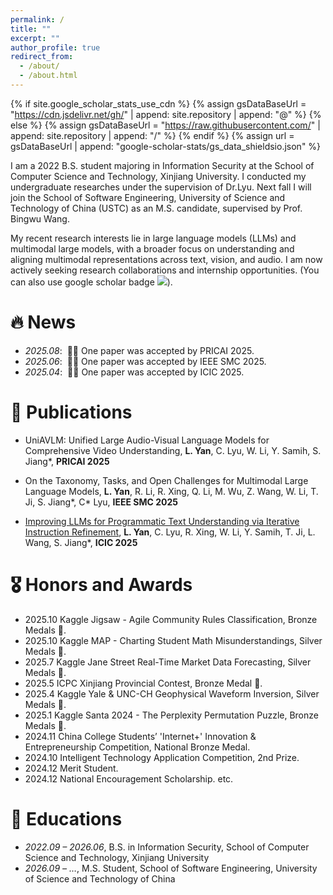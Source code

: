 ```yaml
---
permalink: /
title: ""
excerpt: ""
author_profile: true
redirect_from: 
  - /about/
  - /about.html
---
```


{% if site.google_scholar_stats_use_cdn %}
{% assign gsDataBaseUrl = "https://cdn.jsdelivr.net/gh/" | append: site.repository | append: "@" %}
{% else %}
{% assign gsDataBaseUrl = "https://raw.githubusercontent.com/" | append: site.repository | append: "/" %}
{% endif %}
{% assign url = gsDataBaseUrl | append: "google-scholar-stats/gs_data_shieldsio.json" %}

<span class='anchor' id='about-me'></span>

I am a 2022 B.S. student majoring in Information Security at the School of Computer Science and Technology, Xinjiang University. I conducted my undergraduate researches under the supervision of Dr.Lyu<a href='https://scholar.google.com/citations?hl=en&user=0n7cAw0AAAAJ'></a>. Next fall I will join the School of Software Engineering, University of Science and Technology of China (USTC) as an M.S. candidate, supervised by Prof. Bingwu Wang<a href='https://sz.ustc.edu.cn/rcdw_show/289.html'></a>.

My recent research interests lie in large language models (LLMs) and multimodal large models, with a broader focus on understanding and aligning multimodal representations across text, vision, and audio. I am now actively seeking research collaborations and internship opportunities. (You can also use google scholar badge <a href='https://scholar.google.com/citations?user=doNlMrwAAAAJ'><img src="https://img.shields.io/endpoint?url={{ url | url_encode }}&logo=Google%20Scholar&labelColor=f6f6f6&color=9cf&style=flat&label=citations"></a>).


# 🔥 News
- *2025.08*: &nbsp;🎉🎉 One paper was accepted by PRICAI 2025.
- *2025.06*: &nbsp;🎉🎉 One paper was accepted by IEEE SMC 2025.
- *2025.04*: &nbsp;🎉🎉 One paper was accepted by ICIC 2025.

# 📝 Publications 

<!-- <div class='paper-box'><div class='paper-box-image'><div><div class="badge">CVPR 2016</div><img src='images/500x300.png' alt="sym" width="100%"></div></div>
<div class='paper-box-text' markdown="1">

[Deep Residual Learning for Image Recognition](https://openaccess.thecvf.com/content_cvpr_2016/papers/He_Deep_Residual_Learning_CVPR_2016_paper.pdf)

**Kaiming He**, Xiangyu Zhang, Shaoqing Ren, Jian Sun

[**Project**](https://scholar.google.com/citations?view_op=view_citation&hl=zh-CN&user=DhtAFkwAAAAJ&citation_for_view=DhtAFkwAAAAJ:ALROH1vI_8AC) <strong><span class='show_paper_citations' data='DhtAFkwAAAAJ:ALROH1vI_8AC'></span></strong>
- Lorem ipsum dolor sit amet, consectetur adipiscing elit. Vivamus ornare aliquet ipsum, ac tempus justo dapibus sit amet. 
</div>
</div> -->

- UniAVLM: Unified Large Audio-Visual Language Models for Comprehensive Video Understanding, **L. Yan**, C. Lyu, W. Li, Y. Samih, S. Jiang*, **PRICAI 2025**

- On the Taxonomy, Tasks, and Open Challenges for Multimodal Large Language Models, **L. Yan**,  R. Li, R. Xing, Q. Li, M. Wu, Z. Wang, W. Li, T. Ji, S. Jiang*, C* Lyu, **IEEE SMC 2025**

- [ Improving LLMs for Programmatic Text Understanding via Iterative Instruction Refinement](https://link.springer.com/chapter/10.1007/978-981-96-9994-0_12), **L. Yan**, C. Lyu, R. Xing, W. Li, Y. Samih, T. Ji, L. Wang, S. Jiang*, **ICIC 2025**

# 🎖 Honors and Awards
- 2025.10 Kaggle Jigsaw - Agile Community Rules Classification, Bronze Medals 🥉.
- 2025.10 Kaggle MAP - Charting Student Math Misunderstandings, Silver Medals 🥈.
- 2025.7 Kaggle Jane Street Real-Time Market Data Forecasting, Silver Medals 🥈.
- 2025.5 ICPC Xinjiang Provincial Contest, Bronze Medal 🥉.
- 2025.4 Kaggle Yale & UNC-CH Geophysical Waveform Inversion, Silver Medals 🥈.
- 2025.1 Kaggle Santa 2024 - The Perplexity Permutation Puzzle, Bronze Medals 🥉.
- 2024.11 China College Students’ 'Internet+' Innovation & Entrepreneurship Competition, National Bronze Medal.
- 2024.10 Intelligent Technology Application Competition, 2nd Prize.
- 2024.12 Merit Student.
- 2024.12 National Encouragement Scholarship. etc.

# 📖 Educations
- *2022.09 – 2026.06*, B.S. in Information Security, School of Computer Science and Technology, Xinjiang University
- *2026.09 – …*, M.S. Student, School of Software Engineering, University of Science and Technology of China

<!-- # 💬 Invited Talks
- *2021.06*, Lorem ipsum dolor sit amet, consectetur adipiscing elit. Vivamus ornare aliquet ipsum, ac tempus justo dapibus sit amet. 
- *2021.03*, Lorem ipsum dolor sit amet, consectetur adipiscing elit. Vivamus ornare aliquet ipsum, ac tempus justo dapibus sit amet.  \| [\[video\]](https://github.com/)

# 💻 Internships
- *2019.05 - 2020.02*, [Lorem](https://github.com/), China. -->

